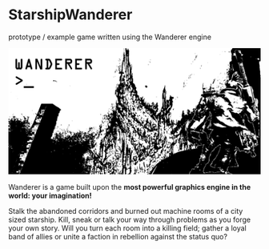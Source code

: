 # StarshipWanderer
prototype / example game written using the Wanderer engine

![Black and white drawing of a wastelander looking at a distant spire][splash]

Wanderer is a game built upon the __most powerful graphics engine in the world: your imagination!__

Stalk the abandoned corridors and burned out machine rooms of a city sized starship.  Kill, sneak or talk your way through problems as you forge your own story.  Will you turn each room into a killing field; gather a loyal band of allies or unite a faction in rebellion against the status quo?

[gameplay]: ./images/gameplay.gif
[Splash]: ./images/splash.png